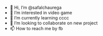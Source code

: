 - 👋 Hi, I’m @safalchaurega
- 👀 I’m interested in video game
- 🌱 I’m currently learning cccc
- 💞️ I’m looking to collaborate on new project
- 📫 How to reach me by fb

<!---
safalchaure/safalchaure is a ✨ special ✨ repository because its `README.md` (this file) appears on your GitHub profile.
You can click the Preview link to take a look at your changes.
--->
